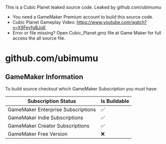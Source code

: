 This is a Cubic Planet leaked source code.
Leaked by github.com/ubimumu
- You need a GameMaker Premium account to build this source code.
- Cubic Planet Gameplay Video: https://www.youtube.com/watch?v=X9FeyfgBJqE
- Error or file missing? Open Cubic_Planet.gmz file at Game Maker for full access the all source file.

# github.com/ubimumu

## GameMaker Information

To build source checkout which GameMaker Subscription you must have:

| Subscription Status |  Is Buildable        |
| ------- | ------------------ |
| GameMaker Enterprise Subscriptions   | :white_check_mark: |
| GameMaker Indie Subscriptions  | :white_check_mark:    |
| GameMaker Creator Subscriptions   | :white_check_mark: |
| GameMaker Free Version   | :x:                |
